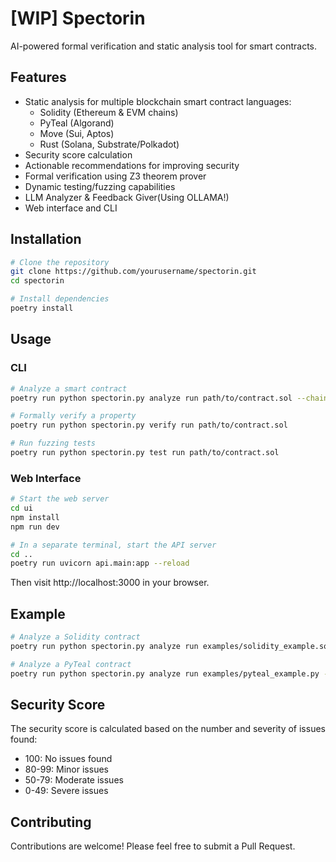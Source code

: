 # **[WIP] Spectorin**

AI-powered formal verification and static analysis tool for smart contracts.

## Features

- Static analysis for multiple blockchain smart contract languages:
  - Solidity (Ethereum & EVM chains)
  - PyTeal (Algorand)
  - Move (Sui, Aptos)
  - Rust (Solana, Substrate/Polkadot)
- Security score calculation
- Actionable recommendations for improving security
- Formal verification using Z3 theorem prover
- Dynamic testing/fuzzing capabilities
- LLM Analyzer & Feedback Giver(Using OLLAMA!)
- Web interface and CLI

## Installation

```bash
# Clone the repository
git clone https://github.com/yourusername/spectorin.git
cd spectorin

# Install dependencies
poetry install
```

## Usage

### CLI

```bash
# Analyze a smart contract
poetry run python spectorin.py analyze run path/to/contract.sol --chain solidity

# Formally verify a property
poetry run python spectorin.py verify run path/to/contract.sol

# Run fuzzing tests
poetry run python spectorin.py test run path/to/contract.sol
```

### Web Interface

```bash
# Start the web server
cd ui
npm install
npm run dev

# In a separate terminal, start the API server
cd ..
poetry run uvicorn api.main:app --reload
```

Then visit http://localhost:3000 in your browser.

## Example

```bash
# Analyze a Solidity contract
poetry run python spectorin.py analyze run examples/solidity_example.sol --chain solidity

# Analyze a PyTeal contract
poetry run python spectorin.py analyze run examples/pyteal_example.py --chain pyteal
```

## Security Score

The security score is calculated based on the number and severity of issues found:
- 100: No issues found
- 80-99: Minor issues
- 50-79: Moderate issues
- 0-49: Severe issues

## Contributing

Contributions are welcome! Please feel free to submit a Pull Request.
